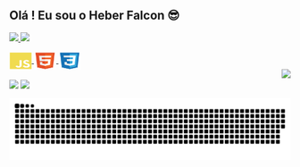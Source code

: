 ## Olá ! Eu sou o Heber Falcon 😎
 <div>
  <a href="https://github.com/heberfalcon">
  <img height="130em" src="https://github-readme-stats.vercel.app/api?username=heberfalcon&show_icons=true&theme=highcontrast&include_all_commits=true&count_private=true"/>
  <img height="130em" src="https://github-readme-stats.vercel.app/api/top-langs/?username=heberfalcon&layout=compact&langs_count=7&theme=highcontrast"/>
    <div style="display: inline_block"><br>
  <img align="center" alt="Rafa-Js" height="30" width="40" src="https://raw.githubusercontent.com/devicons/devicon/master/icons/javascript/javascript-plain.svg">
  <img align="center" alt="Rafa-HTML" height="30" width="40" src="https://raw.githubusercontent.com/devicons/devicon/master/icons/html5/html5-original.svg">
  <img align="center" alt="Rafa-CSS" height="30" width="40" src="https://raw.githubusercontent.com/devicons/devicon/master/icons/css3/css3-original.svg">
 <div align="right">
</div>
      <div align="right">
       <img src="https://media.giphy.com/media/9GhnE2jJnzFleYQGZk/giphy.gif" width="170px" />
</div>
     <a href = "mailto:heberfalcon@hotmail.com"><img src="https://img.shields.io/badge/Microsoft_Outlook-0078D4?style=for-the-badge&logo=microsoft-outlook&logoColor=white" target="_blank"></a> 
      <a href="https://instagram.com/heberfalcon" target="_blank"><img src="https://img.shields.io/badge/-Instagram-%23E4405F?style=for-the-badge&logo=instagram&logoColor=white" target="_blank"></a>
      
![Snake animation](https://github.com/criisfalcon/criisfalcon/blob/output/github-contribution-grid-snake.svg)


